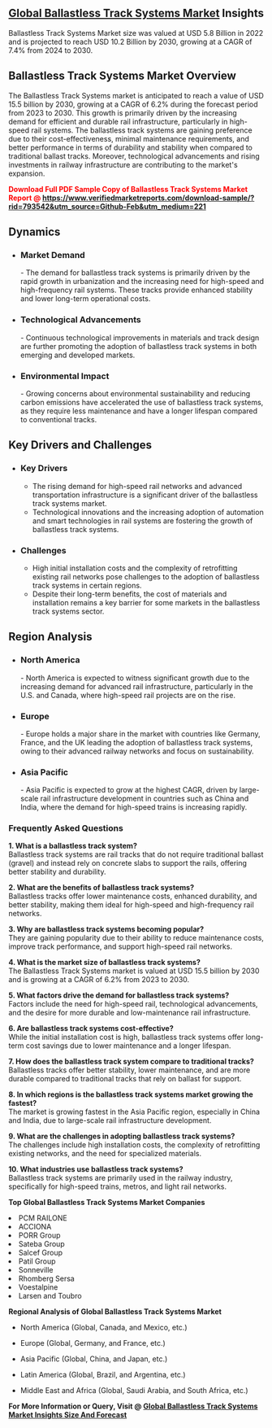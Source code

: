 <h2><a href="https://www.verifiedmarketreports.com/download-sample/?rid=793542&amp;utm_source=Github&amp;utm_medium=221" target="_blank">Global Ballastless Track Systems Market</a> Insights</h2><p>Ballastless Track Systems Market size was valued at USD 5.8 Billion in 2022 and is projected to reach USD 10.2 Billion by 2030, growing at a CAGR of 7.4% from 2024 to 2030.</p><p> <h2>Ballastless Track Systems Market Overview</h2> <p>The Ballastless Track Systems market is anticipated to reach a value of USD 15.5 billion by 2030, growing at a CAGR of 6.2% during the forecast period from 2023 to 2030. This growth is primarily driven by the increasing demand for efficient and durable rail infrastructure, particularly in high-speed rail systems. The ballastless track systems are gaining preference due to their cost-effectiveness, minimal maintenance requirements, and better performance in terms of durability and stability when compared to traditional ballast tracks. Moreover, technological advancements and rising investments in railway infrastructure are contributing to the market's expansion.</p> <p><strong><p><span class=""><span style="color: #ff0000;"><strong>Download Full PDF Sample Copy of Ballastless Track Systems Market Report</strong> @ </span><a href="https://www.verifiedmarketreports.com/download-sample/?rid=793542&amp;utm_source=Github-Feb&amp;utm_medium=221" target="_blank">https://www.verifiedmarketreports.com/download-sample/?rid=793542&amp;utm_source=Github-Feb&amp;utm_medium=221</a></span></p></strong></p> <h2>Dynamics</h2> <ul> <li><h3>Market Demand</h3> - The demand for ballastless track systems is primarily driven by the rapid growth in urbanization and the increasing need for high-speed and high-frequency rail systems. These tracks provide enhanced stability and lower long-term operational costs.</li> <li><h3>Technological Advancements</h3> - Continuous technological improvements in materials and track design are further promoting the adoption of ballastless track systems in both emerging and developed markets.</li> <li><h3>Environmental Impact</h3> - Growing concerns about environmental sustainability and reducing carbon emissions have accelerated the use of ballastless track systems, as they require less maintenance and have a longer lifespan compared to conventional tracks.</li> </ul> <h2>Key Drivers and Challenges</h2> <ul> <li><h3>Key Drivers</h3> <ul> <li>The rising demand for high-speed rail networks and advanced transportation infrastructure is a significant driver of the ballastless track systems market.</li> <li>Technological innovations and the increasing adoption of automation and smart technologies in rail systems are fostering the growth of ballastless track systems.</li> </ul> </li> <li><h3>Challenges</h3> <ul> <li>High initial installation costs and the complexity of retrofitting existing rail networks pose challenges to the adoption of ballastless track systems in certain regions.</li> <li>Despite their long-term benefits, the cost of materials and installation remains a key barrier for some markets in the ballastless track systems sector.</li> </ul> </li> </ul> <h2>Region Analysis</h2> <ul> <li><h3>North America</h3> - North America is expected to witness significant growth due to the increasing demand for advanced rail infrastructure, particularly in the U.S. and Canada, where high-speed rail projects are on the rise.</li> <li><h3>Europe</h3> - Europe holds a major share in the market with countries like Germany, France, and the UK leading the adoption of ballastless track systems, owing to their advanced railway networks and focus on sustainability.</li> <li><h3>Asia Pacific</h3> - Asia Pacific is expected to grow at the highest CAGR, driven by large-scale rail infrastructure development in countries such as China and India, where the demand for high-speed trains is increasing rapidly.</li> </ul> <h3>Frequently Asked Questions</h3> <p><strong>1. What is a ballastless track system?</strong><br>Ballastless track systems are rail tracks that do not require traditional ballast (gravel) and instead rely on concrete slabs to support the rails, offering better stability and durability.</p> <p><strong>2. What are the benefits of ballastless track systems?</strong><br>Ballastless tracks offer lower maintenance costs, enhanced durability, and better stability, making them ideal for high-speed and high-frequency rail networks.</p> <p><strong>3. Why are ballastless track systems becoming popular?</strong><br>They are gaining popularity due to their ability to reduce maintenance costs, improve track performance, and support high-speed rail networks.</p> <p><strong>4. What is the market size of ballastless track systems?</strong><br>The Ballastless Track Systems market is valued at USD 15.5 billion by 2030 and is growing at a CAGR of 6.2% from 2023 to 2030.</p> <p><strong>5. What factors drive the demand for ballastless track systems?</strong><br>Factors include the need for high-speed rail, technological advancements, and the desire for more durable and low-maintenance rail infrastructure.</p> <p><strong>6. Are ballastless track systems cost-effective?</strong><br>While the initial installation cost is high, ballastless track systems offer long-term cost savings due to lower maintenance and a longer lifespan.</p> <p><strong>7. How does the ballastless track system compare to traditional tracks?</strong><br>Ballastless tracks offer better stability, lower maintenance, and are more durable compared to traditional tracks that rely on ballast for support.</p> <p><strong>8. In which regions is the ballastless track systems market growing the fastest?</strong><br>The market is growing fastest in the Asia Pacific region, especially in China and India, due to large-scale rail infrastructure development.</p> <p><strong>9. What are the challenges in adopting ballastless track systems?</strong><br>The challenges include high installation costs, the complexity of retrofitting existing networks, and the need for specialized materials.</p> <p><strong>10. What industries use ballastless track systems?</strong><br>Ballastless track systems are primarily used in the railway industry, specifically for high-speed trains, metros, and light rail networks.</p> </p><p><strong>Top Global Ballastless Track Systems Market Companies</strong></p><div data-test-id=""><p><li>PCM RAILONE</li><li> ACCIONA</li><li> PORR Group</li><li> Sateba Group</li><li> Salcef Group</li><li> Patil Group</li><li> Sonneville</li><li> Rhomberg Sersa</li><li> Voestalpine</li><li> Larsen and Toubro</li></p><div><strong>Regional Analysis of&nbsp;Global Ballastless Track Systems Market</strong></div><ul><li dir="ltr"><p dir="ltr">North America&nbsp;(Global, Canada, and Mexico, etc.)</p></li><li dir="ltr"><p dir="ltr">Europe (Global, Germany, and France, etc.)</p></li><li dir="ltr"><p dir="ltr">Asia Pacific&nbsp;(Global, China, and Japan, etc.)</p></li><li dir="ltr"><p dir="ltr">Latin America&nbsp;(Global, Brazil, and Argentina, etc.)</p></li><li dir="ltr">Middle East and Africa&nbsp;(Global, Saudi Arabia, and South Africa, etc.)</li></ul><p><strong>For More Information or Query, Visit @&nbsp;</strong><strong><a href="https://www.verifiedmarketreports.com/product/ballastless-track-systems-market/?utm_source=Github&amp;utm_medium=221" target="_blank">Global Ballastless Track Systems Market Insights Size And Forecast</a></strong></p></div>
